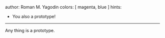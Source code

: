 author: Roman M. Yagodin
colors: [ magenta, blue ]
hints:
  - You also a prototype!
---
Any thing is a prototype.
